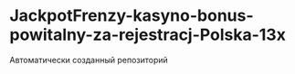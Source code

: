 # JackpotFrenzy-kasyno-bonus-powitalny-za-rejestracj-Polska-13x
Автоматически созданный репозиторий
